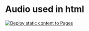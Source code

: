 # Audio used in html<br>
[![Deploy static content to Pages](https://github.com/sudo-self/audio-html/actions/workflows/static.yml/badge.svg)](https://github.com/sudo-self/audio-html/actions/workflows/static.yml)
